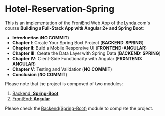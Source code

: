 # Hotel-Reservation-Spring

This is an implementation of the FrontEnd Web App of the Lynda.com's course **Building a Full-Stack App with Angular 2+ and Spring Boot**:
* **Introduction** (**NO COMMIT**)
* **Chapter I**: Create Your Spring Boot Project  (**BACKEND: SPRING**)
* **Chapter II**: Build a Mobile Responsive UI  (**FRONTEND: ANGULAR**)
* **Chapter III**: Create the Data Layer with Spring Data  (**BACKEND: SPRING**)
* **Chapter IV**: Client-Side Functionality with Angular  (**FRONTEND: ANGULAR**)
* **Chapter V**: Testing and Validation (**NO COMMIT**)
* **Conclusion**  (**NO COMMIT**)

Please note that the project is composed of two modules:
1. [Backend: **Spring-Boot**](https://github.com/mehdibouzidi/Hotel-Reservation-Spring)
2. [FrontEnd: **Angular**](https://github.com/mehdibouzidi/Hotel-Reservation-Angular)

Please check the [Backend(Spring-Boot)](https://github.com/mehdibouzidi/Hotel-Reservation-Spring) module to complete the project.

